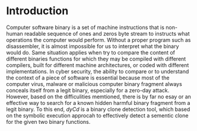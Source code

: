 # Introduction
Computer software binary is a set of machine instructions that is non-human readable sequence of ones and zeros byte stream to instructs what operations the computer would perform. Without a proper program such as disassembler, it is almost impossible for us to interpret what the binary would do. Same situation applies when try to compare the content of different binaries functions for which they may be compiled with different compilers, built for different machine architectures, or coded with different implementations. In cyber security, the ability to compare or to understand the context of a piece of software is essential because most of the computer virus, malware or malicious computer binary fragment always conceals itself from a legit binary, especially for a zero-day attack. However, based on the difficulities memtioned, there is by far no esay or an effective way to search for a known hidden harmful binary fragment from a legit binary. To this end, *dyCd* is a binary clone detection tool, which based on the symbolic execution approcah to effectively detect a sementic clone for the given two binary functions.
